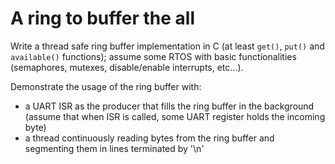 # A ring to buffer the all

Write a thread safe ring buffer implementation in C (at least ```get()```, ```put()``` and ```available()```
functions); assume some RTOS with basic functionalities (semaphores, mutexes,
disable/enable interrupts, etc...).

Demonstrate the usage of the ring buffer with:
- a UART ISR as the producer that fills the ring buffer in the background (assume that when ISR is called, some UART register holds the incoming byte)
- a thread continuously reading bytes from the ring buffer and segmenting them in lines terminated by '\n'

